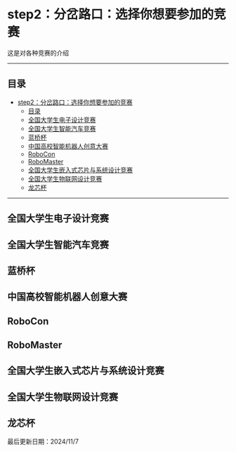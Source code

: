 # step2：分岔路口：选择你想要参加的竞赛
这是对各种竞赛的介绍

---
## 目录
- [step2：分岔路口：选择你想要参加的竞赛](#step2分岔路口选择你想要参加的竞赛)
  - [目录](#目录)
  - [全国大学生电子设计竞赛](#全国大学生电子设计竞赛)
  - [全国大学生智能汽车竞赛](#全国大学生智能汽车竞赛)
  - [蓝桥杯](#蓝桥杯)
  - [中国高校智能机器人创意大赛](#中国高校智能机器人创意大赛)
  - [RoboCon](#robocon)
  - [RoboMaster](#robomaster)
  - [全国大学生嵌入式芯片与系统设计竞赛](#全国大学生嵌入式芯片与系统设计竞赛)
  - [全国大学生物联网设计竞赛](#全国大学生物联网设计竞赛)
  - [龙芯杯](#龙芯杯)
---

## 全国大学生电子设计竞赛
## 全国大学生智能汽车竞赛
## 蓝桥杯
## 中国高校智能机器人创意大赛
## RoboCon
## RoboMaster
## 全国大学生嵌入式芯片与系统设计竞赛
## 全国大学生物联网设计竞赛
## 龙芯杯

最后更新日期：2024/11/7